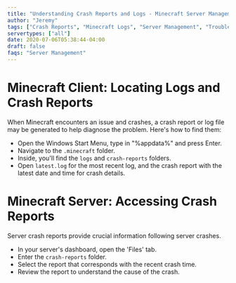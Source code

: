 ```yaml
---
title: "Understanding Crash Reports and Logs - Minecraft Server Management"
author: "Jeremy"
tags: ["Crash Reports", "Minecraft Logs", "Server Management", "Troubleshooting"]
servertypes: ["all"]
date: 2020-07-06T05:38:44-04:00
draft: false
faqs: "Server Management"
---
```


# Minecraft Client: Locating Logs and Crash Reports

When Minecraft encounters an issue and crashes, a crash report or log file may be generated to help diagnose the problem. Here's how to find them:

- Open the Windows Start Menu, type in "%appdata%" and press Enter.
- Navigate to the `.minecraft` folder.
- Inside, you'll find the `logs` and `crash-reports` folders.
- Open `latest.log` for the most recent log, and the crash report with the latest date and time for crash details.

# Minecraft Server: Accessing Crash Reports

Server crash reports provide crucial information following server crashes.

- In your server's dashboard, open the 'Files' tab.
- Enter the `crash-reports` folder.
- Select the report that corresponds with the recent crash time.
- Review the report to understand the cause of the crash.
